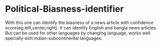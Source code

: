 # Political-Biasness-identifier
With this one can identify the biasness of a news article with confidence score(eg.left,center,right). It can identify English and bangla news articles. But can be used for other languages by changing language, works well specially with indian-subcontinental  languages.
